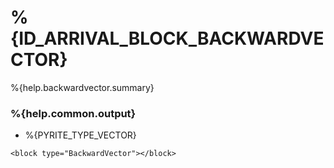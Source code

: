 # %{ID_ARRIVAL_BLOCK_BACKWARDVECTOR}

%{help.backwardvector.summary}

### %{help.common.output}

-   %{PYRITE_TYPE_VECTOR}

```
<block type="BackwardVector"></block>
```
